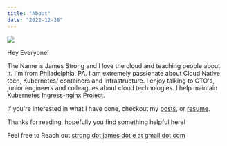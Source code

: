```yaml
---
title: "About"
date: "2022-12-28"
---
```


![](/img/headshot.png)

Hey Everyone! 

The Name is James Strong and I love the cloud and teaching people about it. I'm from Philadelphia, PA.
I am extremely passionate about Cloud Native tech, Kubernetes/ containers and Infrastructure. I enjoy talking to CTO's, 
junior engineers and colleagues about cloud technologies. I help maintain Kubernetes 
[Ingress-nginx Project](https://github.com/kubernetes/ingress-nginx).

If you're interested in what I have done, checkout my [posts](/post), or [resume](/resume).

Thanks for reading, hopefully you find something helpful here! 

Feel free to Reach out [strong dot james dot e at gmail dot com](mailto:strong.james.e@gmail.com)
